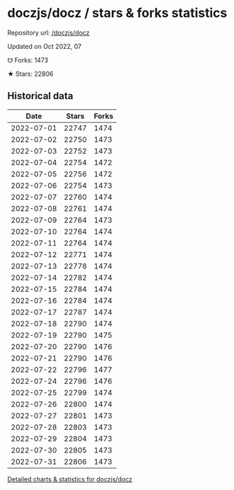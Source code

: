 # doczjs/docz / stars & forks statistics

Repository url: [/doczjs/docz](https://github.com/doczjs/docz)

Updated on Oct 2022, 07

☋ Forks: 1473

★ Stars: 22806

## Historical data
| Date | Stars | Forks |
|------|-------|-------|
| 2022-07-01 | 22747 | 1474 | 
| 2022-07-02 | 22750 | 1473 | 
| 2022-07-03 | 22752 | 1473 | 
| 2022-07-04 | 22754 | 1472 | 
| 2022-07-05 | 22756 | 1472 | 
| 2022-07-06 | 22754 | 1473 | 
| 2022-07-07 | 22760 | 1474 | 
| 2022-07-08 | 22761 | 1474 | 
| 2022-07-09 | 22764 | 1473 | 
| 2022-07-10 | 22764 | 1474 | 
| 2022-07-11 | 22764 | 1474 | 
| 2022-07-12 | 22771 | 1474 | 
| 2022-07-13 | 22778 | 1474 | 
| 2022-07-14 | 22782 | 1474 | 
| 2022-07-15 | 22784 | 1474 | 
| 2022-07-16 | 22784 | 1474 | 
| 2022-07-17 | 22787 | 1474 | 
| 2022-07-18 | 22790 | 1474 | 
| 2022-07-19 | 22790 | 1475 | 
| 2022-07-20 | 22790 | 1476 | 
| 2022-07-21 | 22790 | 1476 | 
| 2022-07-22 | 22796 | 1477 | 
| 2022-07-24 | 22796 | 1476 | 
| 2022-07-25 | 22799 | 1474 | 
| 2022-07-26 | 22800 | 1474 | 
| 2022-07-27 | 22801 | 1473 | 
| 2022-07-28 | 22803 | 1473 | 
| 2022-07-29 | 22804 | 1473 | 
| 2022-07-30 | 22805 | 1473 | 
| 2022-07-31 | 22806 | 1473 | 


[Detailed charts & statistics for doczjs/docz](https://reviewgithub.com/rep/doczjs/docz)
